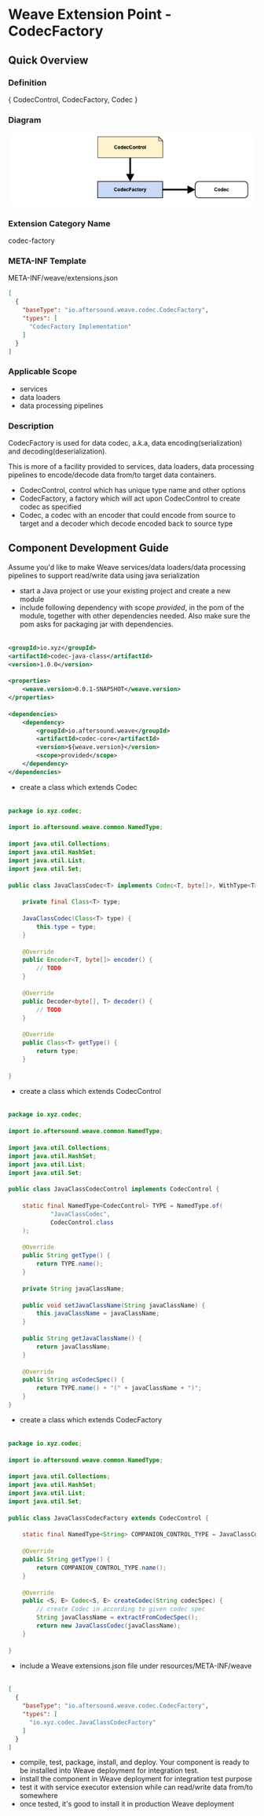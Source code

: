 # Weave Extension Point - CodecFactory

## Quick Overview

### Definition

{ CodecControl, CodecFactory, Codec }

### Diagram

![](diagrams/WEAVE-EXTENSION-POINT-CODEC-FACTORY.png)

### Extension Category Name

codec-factory

### META-INF Template

META-INF/weave/extensions.json

```json
[
  {
    "baseType": "io.aftersound.weave.codec.CodecFactory",
    "types": [
      "CodecFactory Implementation"
    ]
  }
]
```

### Applicable Scope

- services
- data loaders
- data processing pipelines

### Description

CodecFactory is used for data codec, a.k.a, data encoding(serialization) and decoding(deserialization). 

This is more of a facility provided to services, data loaders, data processing pipelines to encode/decode data from/to 
target data containers.

- CodecControl, control which has unique type name and other options
- CodecFactory, a factory which will act upon CodecControl to create codec as specified
- Codec, a codec with an encoder that could encode from source to target and a decoder which decode encoded back to 
source type

## Component Development Guide

Assume you'd like to make Weave services/data loaders/data processing pipelines to support read/write data using java
serialization

- start a Java project or use your existing project and create a new module
- include following dependency with scope *provided*, in the pom of the module, together with other dependencies needed.
Also make sure the pom asks for packaging jar with dependencies.  

```xml

<groupId>io.xyz</groupId>
<artifactId>codec-java-class</artifactId>
<version>1.0.0</version>

<properties>
    <weave.version>0.0.1-SNAPSHOT</weave.version>
</properties>

<dependencies>
    <dependency>
        <groupId>io.aftersound.weave</groupId>
        <artifactId>codec-core</artifactId>
        <version>${weave.version}</version>
        <scope>provided</scope>
    </dependency>
</dependencies>

```
- create a class which extends Codec  

```java

package io.xyz.codec;

import io.aftersound.weave.common.NamedType;

import java.util.Collections;
import java.util.HashSet;
import java.util.List;
import java.util.Set;

public class JavaClassCodec<T> implements Codec<T, byte[]>, WithType<T> {
    
    private final Class<T> type;
    
    JavaClassCodec(Class<T> type) {
        this.type = type;
    }

    @Override
    public Encoder<T, byte[]> encoder() {
        // TODO
    }

    @Override
    public Decoder<byte[], T> decoder() {
        // TODO
    }
    
    @Override
    public Class<T> getType() {
        return type;
    }
    
}
```
- create a class which extends CodecControl  

```java

package io.xyz.codec;

import io.aftersound.weave.common.NamedType;

import java.util.Collections;
import java.util.HashSet;
import java.util.List;
import java.util.Set;

public class JavaClassCodecControl implements CodecControl {

    static final NamedType<CodecControl> TYPE = NamedType.of(
            "JavaClassCodec",
            CodecControl.class
    );

    @Override
    public String getType() {
        return TYPE.name();
    }
    
    private String javaClassName;
    
    public void setJavaClassName(String javaClassName) {
        this.javaClassName = javaClassName;
    }
    
    public String getJavaClassName() {
        return javaClassName;
    }
    
    @Override
    public String asCodecSpec() {
        return TYPE.name() + "(" + javaClassName + ")";
    }
}
```
- create a class which extends CodecFactory  

```java

package io.xyz.codec;

import io.aftersound.weave.common.NamedType;

import java.util.Collections;
import java.util.HashSet;
import java.util.List;
import java.util.Set;

public class JavaClassCodecFactory extends CodecControl {

    static final NamedType<String> COMPANION_CONTROL_TYPE = JavaClassCodecControl.TYPE;

    @Override
    public String getType() {
        return COMPANION_CONTROL_TYPE.name();
    }
    
    @Override
    public <S, E> Codec<S, E> createCodec(String codecSpec) {
        // create Codec in according to given codec spec
        String javaClassName = extractFromCodecSpec();
        return new JavaClassCodec(javaClassName);
    }

}
```

- include a Weave extensions.json file under resources/META-INF/weave  

```json

[
  {
    "baseType": "io.aftersound.weave.codec.CodecFactory",
    "types": [
      "io.xyz.codec.JavaClassCodecFactory"
    ]
  }
]


```
- compile, test, package, install, and deploy. Your component is ready to be installed into Weave deployment for 
integration test.
- install the component in Weave deployment for integration test purpose
- test it with service executor extension while can read/write data from/to somewhere
- once tested, it's good to install it in production Weave deployment
